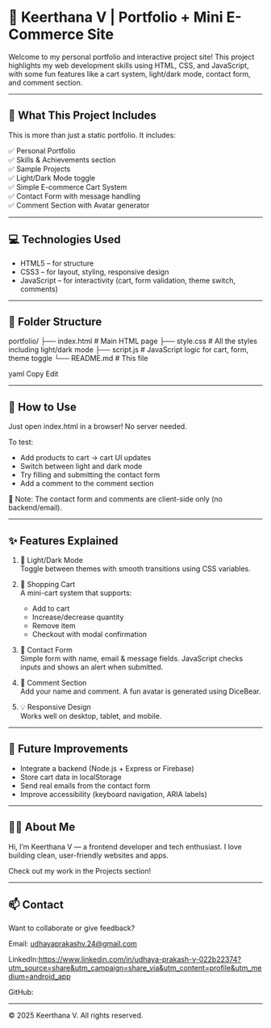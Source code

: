 # 🌟 Keerthana V | Portfolio + Mini E-Commerce Site

Welcome to my personal portfolio and interactive project site! This project highlights my web development skills using HTML, CSS, and JavaScript, with some fun features like a cart system, light/dark mode, contact form, and comment section.

---

## 🧾 What This Project Includes

This is more than just a static portfolio. It includes:

✅ Personal Portfolio  
✅ Skills & Achievements section  
✅ Sample Projects  
✅ Light/Dark Mode toggle  
✅ Simple E-commerce Cart System  
✅ Contact Form with message handling  
✅ Comment Section with Avatar generator  

---

## 💻 Technologies Used

- HTML5 – for structure
- CSS3 – for layout, styling, responsive design
- JavaScript – for interactivity (cart, form validation, theme switch, comments)

---

## 📂 Folder Structure

portfolio/
├── index.html # Main HTML page
├── style.css # All the styles including light/dark mode
├── script.js # JavaScript logic for cart, form, theme toggle
└── README.md # This file

yaml
Copy
Edit

---

## 🔧 How to Use

Just open index.html in a browser! No server needed.

To test:
- Add products to cart → cart UI updates
- Switch between light and dark mode
- Try filling and submitting the contact form
- Add a comment to the comment section

📝 Note: The contact form and comments are client-side only (no backend/email).

---

## ✨ Features Explained

1. 🎨 Light/Dark Mode  
   Toggle between themes with smooth transitions using CSS variables.

2. 🛒 Shopping Cart  
   A mini-cart system that supports:
   - Add to cart
   - Increase/decrease quantity
   - Remove item
   - Checkout with modal confirmation

3. 📧 Contact Form  
   Simple form with name, email & message fields. JavaScript checks inputs and shows an alert when submitted.

4. 💬 Comment Section  
   Add your name and comment. A fun avatar is generated using DiceBear.

5. 💡 Responsive Design  
   Works well on desktop, tablet, and mobile.

---

## 🚀 Future Improvements

- Integrate a backend (Node.js + Express or Firebase)
- Store cart data in localStorage
- Send real emails from the contact form
- Improve accessibility (keyboard navigation, ARIA labels)

---

## 🙋‍♀️ About Me

Hi, I’m Keerthana V — a frontend developer and tech enthusiast. I love building clean, user-friendly websites and apps.

Check out my work in the Projects section!

---

## 📫 Contact

Want to collaborate or give feedback?

Email: udhayaprakashv.24@gmail.com

LinkedIn:https://www.linkedin.com/in/udhaya-prakash-v-022b22374?utm_source=share&utm_campaign=share_via&utm_content=profile&utm_medium=android_app

GitHub: 

---

© 2025 Keerthana V. All rights reserved.
